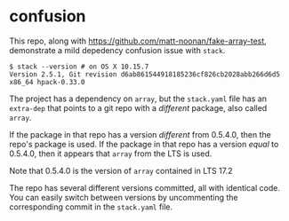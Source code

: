# confusion

This repo, along with https://github.com/matt-noonan/fake-array-test, demonstrate a mild depedency confusion issue with `stack`.

```
$ stack --version # on OS X 10.15.7
Version 2.5.1, Git revision d6ab861544918185236cf826cb2028abb266d6d5 x86_64 hpack-0.33.0
```

The project has a dependency on `array`, but the `stack.yaml` file has an `extra-dep` that points to a git repo with
a *different* package, also called `array`.

If the package in that repo has a version *different* from 0.5.4.0, then the repo's package is used.
If the package in that repo has a version *equal* to 0.5.4.0, then it appears that `array` from the LTS is used.

Note that 0.5.4.0 is the version of `array` contained in LTS 17.2

The repo has several different versions committed, all with identical code. You can easily switch between versions
by uncommenting the corresponding commit in the `stack.yaml` file.
